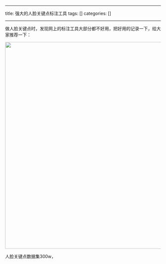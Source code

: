 
--- 
title:  强大的人脸关键点标注工具 
tags: []
categories: [] 

---


做人脸关键点时，发现网上的标注工具大部分都不好用，把好用的记录一下，给大家推荐一下：



<img alt="" height="668" src="https://img-blog.csdnimg.cn/direct/625c5bcb85bf4057957e140d46126fcd.png" width="1200">





人脸关键点数据集300w，


